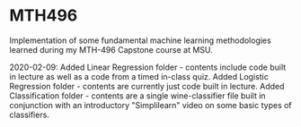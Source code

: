 # MTH496
Implementation of some fundamental machine learning methodologies learned during my MTH-496 Capstone course at MSU. 

2020-02-09: 
  Added Linear Regression folder - contents include code built in lecture as well as a code from a timed in-class quiz.
  Added Logistic Regression folder - contents are currently just code built in lecture.
  Added Classification folder - contents are a single wine-classifier file built in conjunction with an introductory "Simplilearn" video   on some basic types of classifiers.
